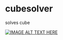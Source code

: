 # cubesolver
solves cube

[![IMAGE ALT TEXT HERE](http://img.youtube.com/vi/k79nSncCGy8/0.jpg)](https://www.youtube.com/watch?v=k79nSncCGy8)
